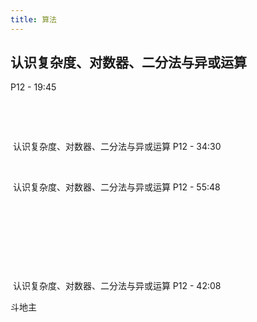 ```yaml
---
title: 算法
---
```


## 认识复杂度、对数器、二分法与异或运算
P12 - 19:45
﻿



﻿
﻿



﻿
﻿

﻿
认识复杂度、对数器、二分法与异或运算
P12 - 34:30
﻿



﻿
﻿

﻿
认识复杂度、对数器、二分法与异或运算
P12 - 55:48
﻿



﻿
﻿



﻿
﻿



﻿
﻿



﻿
﻿

﻿
认识复杂度、对数器、二分法与异或运算
P12 - 42:08
﻿

斗地主
